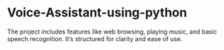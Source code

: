 # Voice-Assistant-using-python
The project includes features like web browsing, playing music, and basic speech recognition. It’s structured for clarity and ease of use.
